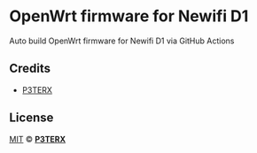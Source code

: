 # OpenWrt firmware for Newifi D1

Auto build OpenWrt firmware for Newifi D1 via GitHub Actions

## Credits
- [P3TERX](https://github.com/P3TERX/Actions-OpenWrt)

## License

[MIT](https://github.com/P3TERX/Actions-OpenWrt/blob/main/LICENSE) © [**P3TERX**](https://p3terx.com)
